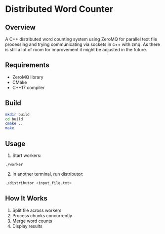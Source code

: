 # Distributed Word Counter

## Overview
A C++ distributed word counting system using ZeroMQ for parallel text file processing
and trying communicating via sockets in c++ with zmq. As there is still a lot of room
for improvement it might be adjusted in the future.

## Requirements
- ZeroMQ library
- CMake
- C++17 compiler

## Build
```bash
mkdir build
cd build
cmake ..
make
```

## Usage
1. Start workers:
```bash
./worker
```

2. In another terminal, run distributor:
```bash
./distributor <input_file.txt>
```

## How It Works
1. Split file across workers
2. Process chunks concurrently
3. Merge word counts
4. Display results
